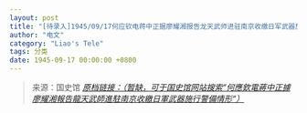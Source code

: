 ```yaml
---
layout: post
title: "[待录入]1945/09/17何应钦电蒋中正据廖耀湘报告龙天武师进驻南京收缴日军武器施行警备情形"
author: "电文"
category: "Liao's Tele"
tags: 分类
date: 1945-09-17 00:00:00 +0800
---
```

> 来源：国史馆 [*原档链接：（暂缺，可于国史馆网站搜索“何應欽電蔣中正據廖耀湘報告龍天武師進駐南京收繳日軍武器施行警備情形“）*]()
